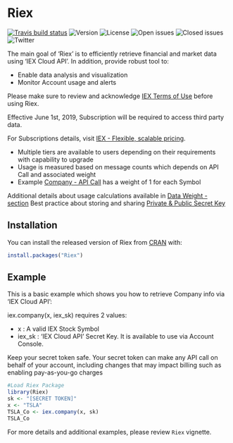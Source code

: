 
<!-- README.md is generated from README.Rmd. Please edit that file -->

# Riex

<!-- badges: start -->

[![Travis build
status](https://travis-ci.com/TheEliteAnalyst/Riex.svg?branch=master)](https://travis-ci.com/TheEliteAnalyst/Riex)
![Version](https://img.shields.io/github/r-package/v/theeliteanalyst/riex)
![License](https://img.shields.io/cran/l/Riex) ![Open
issues](https://img.shields.io/github/issues-raw/theeliteanalyst/riex?color=red)
![Closed
issues](https://img.shields.io/github/issues-closed-raw/theeliteanalyst/riex?color=success)
![Twitter](https://img.shields.io/twitter/url?style=social&url=https%3A%2F%2Ftwitter.com%2FTheEliteAnalyst)

<!-- badges: end -->

The main goal of ‘Riex’ is to efficiently retrieve financial and market
data using ‘IEX Cloud API’. In addition, provide robust tool to:

-   Enable data analysis and visualization
-   Monitor Account usage and alerts

Please make sure to review and acknowledge [IEX Terms of
Use](https://iexcloud.io/terms/) before using Riex.

Effective June 1st, 2019, Subscription will be required to access third
party data.

For Subscriptions details, visit [IEX - Flexible, scalable
pricing](https://iexcloud.io/pricing/).

-   Multiple tiers are available to users depending on their
    requirements with capability to upgrade
-   Usage is measured based on message counts which depends on API Call
    and associated weight
-   Example [Company - API Call](https://iexcloud.io/docs/api/#company)
    has a weight of 1 for each Symbol

Additional details about usage calculations available in [Data Weight -
section](https://iexcloud.io/docs/api/#how-credits-work) Best practice
about storing and sharing [Private & Public Secret
Key](https://iexcloud.io/docs/api/#authentication)

## Installation

You can install the released version of Riex from
[CRAN](https://CRAN.R-project.org) with:

``` r
install.packages("Riex")
```

## Example

This is a basic example which shows you how to retrieve Company info via
‘IEX Cloud API’:

iex.company(x, iex\_sk) requires 2 values:

-   x : A valid IEX Stock Symbol
-   iex\_sk : ‘IEX Cloud API’ Secret Key. It is available to use via
    Account Console.

Keep your secret token safe. Your secret token can make any API call on
behalf of your account, including changes that may impact billing such
as enabling pay-as-you-go charges

``` r
#Load Riex Package
library(Riex)
sk <- "[SECRET TOKEN]" 
x <- "TSLA"
TSLA_Co <- iex.company(x, sk)
TSLA_Co
```

For more details and additional examples, please review `Riex` vignette.

